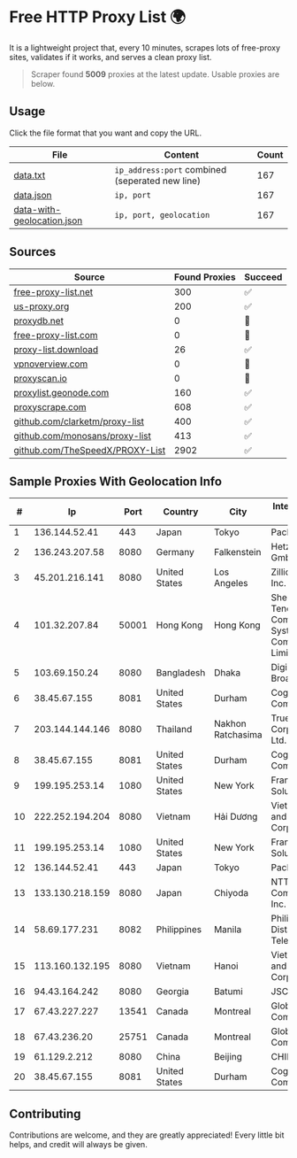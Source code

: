
# Free HTTP Proxy List 🌍

It is a lightweight project that, every 10 minutes, scrapes lots of free-proxy sites, validates if it works, and serves a clean proxy list.


> Scraper found **5009** proxies at the latest update. Usable proxies are below.

## Usage

Click the file format that you want and copy the URL.


|File|Content|Count|
|----|-------|-----|
|[data.txt](https://raw.githubusercontent.com/themiralay/Proxy-List-World/master/data.txt)|`ip_address:port` combined (seperated new line)|167|
|[data.json](https://raw.githubusercontent.com/themiralay/Proxy-List-World/master/data.json)|`ip, port`|167|
|[data-with-geolocation.json](https://raw.githubusercontent.com/themiralay/Proxy-List-World/master/data-with-geolocation.json)|`ip, port, geolocation`|167|

## Sources

|Source|Found Proxies|Succeed|
|------|-------------|-------|
|[free-proxy-list.net](https://free-proxy-list.net)|300|✅|
|[us-proxy.org](https://www.us-proxy.org)|200|✅|
|[proxydb.net](http://proxydb.net)|0|🚫|
|[free-proxy-list.com](https://free-proxy-list.com/?page=&port=&type%5B%5D=http&type%5B%5D=https&up_time=0&search=Search)|0|🚫|
|[proxy-list.download](https://www.proxy-list.download/HTTP)|26|✅|
|[vpnoverview.com](https://vpnoverview.com/privacy/anonymous-browsing/free-proxy-servers)|0|🚫|
|[proxyscan.io](https://www.proxyscan.io)|0|🚫|
|[proxylist.geonode.com](https://proxylist.geonode.com/api/proxy-list?limit=300&page=1&sort_by=lastChecked&sort_type=desc&protocols=http,https)|160|✅|
|[proxyscrape.com](https://api.proxyscrape.com/v2/?request=displayproxies&protocol=http&timeout=10000&country=all&ssl=all&anonymity=all)|608|✅|
|[github.com/clarketm/proxy-list](https://raw.githubusercontent.com/clarketm/proxy-list/master/proxy-list-raw.txt)|400|✅|
|[github.com/monosans/proxy-list](https://raw.githubusercontent.com/monosans/proxy-list/main/proxies/http.txt)|413|✅|
|[github.com/TheSpeedX/PROXY-List](https://raw.githubusercontent.com/TheSpeedX/PROXY-List/master/http.txt)|2902|✅|


## Sample Proxies With Geolocation Info

|#|Ip|Port|Country|City|Internet Service Provider|
|-|--|----|-------|----|-------------------------|
|1|136.144.52.41|443|Japan|Tokyo|Packet Host, Inc.|
|2|136.243.207.58|8080|Germany|Falkenstein|Hetzner Online GmbH|
|3|45.201.216.141|8080|United States|Los Angeles|Zillion Network Inc.|
|4|101.32.207.84|50001|Hong Kong|Hong Kong|Shenzhen Tencent Computer Systems Company Limited|
|5|103.69.150.24|8080|Bangladesh|Dhaka|Digi Jadoo Broadband Ltd|
|6|38.45.67.155|8081|United States|Durham|Cogent Communications|
|7|203.144.144.146|8080|Thailand|Nakhon Ratchasima|True Internet Corporation CO. Ltd.|
|8|38.45.67.155|8081|United States|Durham|Cogent Communications|
|9|199.195.253.14|1080|United States|New York|FranTech Solutions|
|10|222.252.194.204|8080|Vietnam|Hải Dương|VietNam Post and Telecom Corporation|
|11|199.195.253.14|1080|United States|New York|FranTech Solutions|
|12|136.144.52.41|443|Japan|Tokyo|Packet Host, Inc.|
|13|133.130.218.159|8080|Japan|Chiyoda|NTT PC Communications, Inc.|
|14|58.69.177.231|8082|Philippines|Manila|Philippine Long Distance Telephone Co.|
|15|113.160.132.195|8080|Vietnam|Hanoi|VietNam Post and Telecom Corporation|
|16|94.43.164.242|8080|Georgia|Batumi|JSC "Silknet"|
|17|67.43.227.227|13541|Canada|Montreal|GloboTech Communications|
|18|67.43.236.20|25751|Canada|Montreal|GloboTech Communications|
|19|61.129.2.212|8080|China|Beijing|CHINANET|
|20|38.45.67.155|8081|United States|Durham|Cogent Communications|



## Contributing

Contributions are welcome, and they are greatly appreciated! Every
little bit helps, and credit will always be given.

